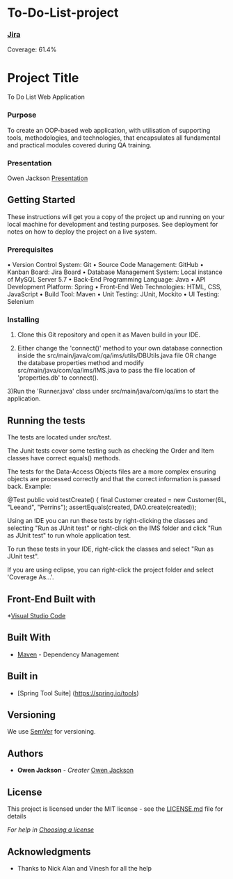 # To-Do-List-project

###  [Jira](https://ojackson.atlassian.net/secure/RapidBoard.jspa?projectKey=SP&rapidView=3&atlOrigin=eyJpIjoiYjVmMDg3MDg4MGZhNDY4YmExY2FkZTllZjVmYzFiZTUiLCJwIjoiaiJ9)

Coverage: 61.4%
# Project Title

To Do List Web Application

### Purpose

To create an OOP-based web application, with utilisation of supporting tools, methodologies, and technologies, that encapsulates all fundamental and practical modules covered during QA training.

### Presentation

Owen Jackson [Presentation](----)

## Getting Started

These instructions will get you a copy of the project up and running on your local machine for development and testing purposes. See deployment for notes on how to deploy the project on a live system.

### Prerequisites

•	Version Control System: Git 
•	Source Code Management: GitHub 
•	Kanban Board: Jira Board 
•	Database Management System: Local instance of MySQL Server 5.7 
•	Back-End Programming Language: Java 
•	API Development Platform: Spring 
•	Front-End Web Technologies: HTML, CSS, JavaScript 
•	Build Tool: Maven 
•	Unit Testing: JUnit, Mockito 
•	UI Testing: Selenium

### Installing

1) Clone this Git repository and open it as Maven build in your IDE.

2) Either change the 'connect()' method to your own database connection inside the src/main/java/com/qa/ims/utils/DBUtils.java file OR change the database properties method and modify src/main/java/com/qa/ims/IMS.java to pass the file location of 'properties.db' to connect().

3)Run the 'Runner.java' class under src/main/java/com/qa/ims to start the application.

## Running the tests

The tests are located under src/test.

The Junit tests cover some testing such as checking the Order and Item classes have correct equals() methods.
  
The tests for the Data-Access Objects files are a more complex ensuring objects are 
processed correctly and that the correct information is passed back. Example:

@Test
	public void testCreate() {
		final Customer created = new Customer(6L, "Leeand", "Perrins");
		assertEquals(created, DAO.create(created));  
  
Using an IDE you can run these tests by right-clicking the classes and selecting "Run as JUnit test" or right-click
on the IMS folder and click "Run as JUnit test" to run whole application test.

To run these tests in your IDE, right-click the classes and select "Run as JUnit test".  
  
If you are using eclipse, you can right-click the project folder and select 'Coverage As...'.

## Front-End Built with

*[Visual Studio Code](https://code.visualstudio.com/)

## Built With

* [Maven](https://maven.apache.org/) - Dependency Management

## Built in 

* [Spring Tool Suite] (https://spring.io/tools)

## Versioning

We use [SemVer](http://semver.org/) for versioning.

## Authors

* **Owen Jackson** - *Creater* 
[Owen Jackson](https://github.com/OJackson1)


## License

This project is licensed under the MIT license - see the [LICENSE.md](LICENSE.md) file for details 

*For help in [Choosing a license](https://choosealicense.com/)*

## Acknowledgments

* Thanks to Nick Alan and Vinesh for all the help
